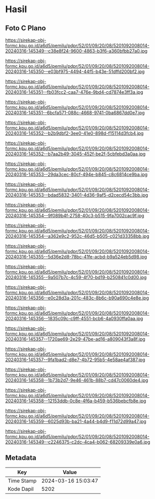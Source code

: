 # Hasil

## Foto C Plano

https://sirekap-obj-formc.kpu.go.id/a6d5/pemilu/pdpr/52/01/09/20/08/5201092008014-20240316-145349--c38e8f24-9600-4863-b3f6-a360bfbb27a0.jpg

https://sirekap-obj-formc.kpu.go.id/a6d5/pemilu/pdpr/52/01/09/20/08/5201092008014-20240316-145350--e03bf975-4494-44f5-b43e-51dffd200bf2.jpg

https://sirekap-obj-formc.kpu.go.id/a6d5/pemilu/pdpr/52/01/09/20/08/5201092008014-20240316-145351--fb03fcc2-caa7-476e-9bd4-cd7874e3ff3a.jpg

https://sirekap-obj-formc.kpu.go.id/a6d5/pemilu/pdpr/52/01/09/20/08/5201092008014-20240316-145351--6bcfa571-088c-4668-9741-0ba6867dd0e7.jpg

https://sirekap-obj-formc.kpu.go.id/a6d5/pemilu/pdpr/52/01/09/20/08/5201092008014-20240316-145352--b2b9dbf2-3ee0-41e0-898d-f15114d3fcb4.jpg

https://sirekap-obj-formc.kpu.go.id/a6d5/pemilu/pdpr/52/01/09/20/08/5201092008014-20240316-145352--b7aa2b49-3045-452f-be2f-5cbfebd3a0aa.jpg

https://sirekap-obj-formc.kpu.go.id/a6d5/pemilu/pdpr/52/01/09/20/08/5201092008014-20240316-145353--29da3cec-80cf-494e-b845-c8c6814ce9ba.jpg

https://sirekap-obj-formc.kpu.go.id/a6d5/pemilu/pdpr/52/01/09/20/08/5201092008014-20240316-145353--bdad5832-3401-4d36-9af5-d2cecd54c3bb.jpg

https://sirekap-obj-formc.kpu.go.id/a6d5/pemilu/pdpr/52/01/09/20/08/5201092008014-20240316-145354--9f089b4f-2758-40c3-b515-9fa7002cac9f.jpg

https://sirekap-obj-formc.kpu.go.id/a6d5/pemilu/pdpr/52/01/09/20/08/5201092008014-20240316-145354--a362e9c2-952c-46d5-b505-c021d33358bb.jpg

https://sirekap-obj-formc.kpu.go.id/a6d5/pemilu/pdpr/52/01/09/20/08/5201092008014-20240316-145355--5d36e2d8-78bc-41fe-acbd-b9a524eb5d98.jpg

https://sirekap-obj-formc.kpu.go.id/a6d5/pemilu/pdpr/52/01/09/20/08/5201092008014-20240316-145355--9a507b7c-4c59-4f70-bd19-b250841c0d00.jpg

https://sirekap-obj-formc.kpu.go.id/a6d5/pemilu/pdpr/52/01/09/20/08/5201092008014-20240316-145356--e0c28d3a-201c-483c-8b6c-b90a690c4e8e.jpg

https://sirekap-obj-formc.kpu.go.id/a6d5/pemilu/pdpr/52/01/09/20/08/5201092008014-20240316-145356--1835c09c-c9ff-4551-bcb6-4a0930ffa0aa.jpg

https://sirekap-obj-formc.kpu.go.id/a6d5/pemilu/pdpr/52/01/09/20/08/5201092008014-20240316-145357--1720ae69-2e29-47be-ad16-a809043f3a8f.jpg

https://sirekap-obj-formc.kpu.go.id/a6d5/pemilu/pdpr/52/01/09/20/08/5201092008014-20240316-145357--9fa1bad2-d8e7-4b72-95b5-4e58ae4af387.jpg

https://sirekap-obj-formc.kpu.go.id/a6d5/pemilu/pdpr/52/01/09/20/08/5201092008014-20240316-145358--1b73b2d7-9e46-461b-88b7-cd47c0060de4.jpg

https://sirekap-obj-formc.kpu.go.id/a6d5/pemilu/pdpr/52/01/09/20/08/5201092008014-20240316-145358--12153ddb-0c8e-4f6a-b459-b536bebcfb8e.jpg

https://sirekap-obj-formc.kpu.go.id/a6d5/pemilu/pdpr/52/01/09/20/08/5201092008014-20240316-145359--6025d93b-ba21-4a44-b4d9-f11d72d99a47.jpg

https://sirekap-obj-formc.kpu.go.id/a6d5/pemilu/pdpr/52/01/09/20/08/5201092008014-20240316-145349--c2246375-c2dc-4ca4-b062-68209339e0a6.jpg


## Metadata

| Key        | Value               |
| ---------- | ------------------- |
| Time Stamp | 2024-03-16 15:03:47 |
| Kode Dapil | 5202                |



